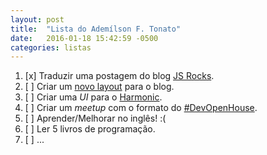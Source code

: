 ```yaml
---
layout: post
title:  "Lista do Ademílson F. Tonato"
date:   2016-01-18 15:42:59 -0500
categories: listas
---
```


1. [x] Traduzir uma postagem do blog [JS Rocks](http://jsrocks.org/).
1. [ ] Criar um [novo layout](https://github.com/ftonato/fuck-feelings/issues/16) para o blog.
1. [ ] Criar uma *UI* para o [Harmonic](https://github.com/JSRocksHQ/harmonic).
1. [ ] Criar um *meetup* com o formato do [#DevOpenHouse](https://github.com/devopenhouse/devopenhouse.github.io).
1. [ ] Aprender/Melhorar no inglês! :(
1. [ ] Ler 5 livros de programação.
1. [ ] ...
